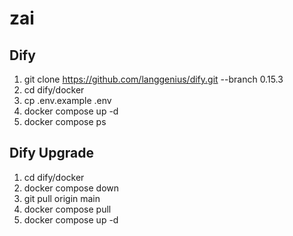 # zai

## Dify

1. git clone https://github.com/langgenius/dify.git --branch 0.15.3
2. cd dify/docker
3. cp .env.example .env
4. docker compose up -d
5. docker compose ps

## Dify Upgrade
1. cd dify/docker
2. docker compose down
3. git pull origin main
4. docker compose pull
5. docker compose up -d

